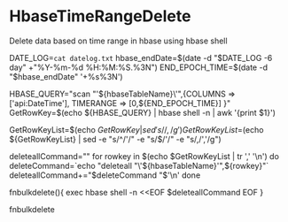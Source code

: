 # HbaseTimeRangeDelete
Delete data based on time range in hbase using hbase shell

DATE_LOG=`cat datelog.txt`
hbase_endDate=$(date -d "$DATE_LOG -6 day" +"%Y-%m-%d %H:%M:%S.%3N")
END_EPOCH_TIME=$(date -d "$hbase_endDate" '+%s%3N') 

HBASE_QUERY="scan "\'${hbaseTableName}\'",{COLUMNS => ['api:DateTime'], TIMERANGE => [0,${END_EPOCH_TIME}] }" 
GetRowKey=$(echo ${HBASE_QUERY} | hbase shell -n | awk '{print $1}')

GetRowKeyList=$(echo $GetRowKey | sed 's/ /,/g')
GetRowKeyList=$(echo ${GetRowKeyList} | sed -e "s/^/'/" -e "s/\$/'/" -e "s/,/','/g") 

deleteallCommand=""
for rowkey in $(echo $GetRowKeyList | tr ',' '\n')
do
 deleteCommand=`echo "deleteall "\'${hbaseTableName}\'",${rowkey}"`
 deleteallCommand+="$deleteCommand "$'\n'
done

fnbulkdelete(){
exec hbase shell -n <<EOF 
$deleteallCommand
EOF
}

fnbulkdelete
